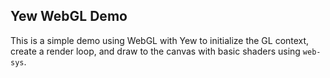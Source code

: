 ## Yew WebGL Demo

This is a simple demo using WebGL with Yew to initialize the GL context, create
a render loop, and draw to the canvas with basic shaders using `web-sys`.
